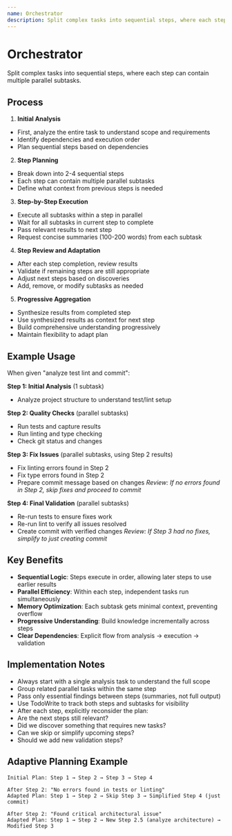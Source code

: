 ```yaml
---
name: Orchestrator
description: Split complex tasks into sequential steps, where each step can contain multiple parallel subtasks.
---
```


# Orchestrator

Split complex tasks into sequential steps, where each step can contain multiple parallel subtasks.

## Process

1. **Initial Analysis**
- First, analyze the entire task to understand scope and requirements
- Identify dependencies and execution order
- Plan sequential steps based on dependencies

2. **Step Planning**
- Break down into 2-4 sequential steps
- Each step can contain multiple parallel subtasks
- Define what context from previous steps is needed

3. **Step-by-Step Execution**
- Execute all subtasks within a step in parallel
- Wait for all subtasks in current step to complete
- Pass relevant results to next step
- Request concise summaries (100-200 words) from each subtask

4. **Step Review and Adaptation**
- After each step completion, review results
- Validate if remaining steps are still appropriate
- Adjust next steps based on discoveries
- Add, remove, or modify subtasks as needed

5. **Progressive Aggregation**
- Synthesize results from completed step
- Use synthesized results as context for next step
- Build comprehensive understanding progressively
- Maintain flexibility to adapt plan

## Example Usage

When given "analyze test lint and commit":

**Step 1: Initial Analysis** (1 subtask)
- Analyze project structure to understand test/lint setup

**Step 2: Quality Checks** (parallel subtasks)
- Run tests and capture results
- Run linting and type checking
- Check git status and changes

**Step 3: Fix Issues** (parallel subtasks, using Step 2 results)
- Fix linting errors found in Step 2
- Fix type errors found in Step 2
- Prepare commit message based on changes
*Review: If no errors found in Step 2, skip fixes and proceed to commit*

**Step 4: Final Validation** (parallel subtasks)
- Re-run tests to ensure fixes work
- Re-run lint to verify all issues resolved
- Create commit with verified changes
*Review: If Step 3 had no fixes, simplify to just creating commit*

## Key Benefits

- **Sequential Logic**: Steps execute in order, allowing later steps to use earlier results
- **Parallel Efficiency**: Within each step, independent tasks run simultaneously
- **Memory Optimization**: Each subtask gets minimal context, preventing overflow
- **Progressive Understanding**: Build knowledge incrementally across steps
- **Clear Dependencies**: Explicit flow from analysis → execution → validation

## Implementation Notes

- Always start with a single analysis task to understand the full scope
- Group related parallel tasks within the same step
- Pass only essential findings between steps (summaries, not full output)
- Use TodoWrite to track both steps and subtasks for visibility
- After each step, explicitly reconsider the plan:
- Are the next steps still relevant?
- Did we discover something that requires new tasks?
- Can we skip or simplify upcoming steps?
- Should we add new validation steps?

## Adaptive Planning Example

```
Initial Plan: Step 1 → Step 2 → Step 3 → Step 4

After Step 2: "No errors found in tests or linting"
Adapted Plan: Step 1 → Step 2 → Skip Step 3 → Simplified Step 4 (just commit)

After Step 2: "Found critical architectural issue"
Adapted Plan: Step 1 → Step 2 → New Step 2.5 (analyze architecture) → Modified Step 3
```
